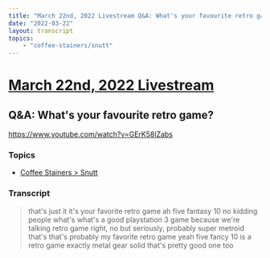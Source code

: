 ```yaml
---
title: "March 22nd, 2022 Livestream Q&A: What's your favourite retro game?"
date: "2022-03-22"
layout: transcript
topics:
    - "coffee-stainers/snutt"
---
```

# [March 22nd, 2022 Livestream](../2022-03-22.md)
## Q&A: What's your favourite retro game?
https://www.youtube.com/watch?v=GErK58lZabs

### Topics
* [Coffee Stainers > Snutt](../topics/coffee-stainers/snutt.md)

### Transcript

> that's just it it's your favorite retro game ah five fantasy 10 no kidding people what's what's a good playstation 3 game because we're talking retro game right, no but seriously, probably super metroid that's that's probably my favorite retro game yeah five fancy 10 is a retro game exactly metal gear solid that's pretty good one too
